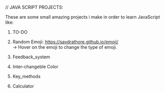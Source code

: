 // JAVA SCRIPT PROJECTS:

These are some small amazing projects i make in order to learn JavaScript like:
  1. TO-DO
  2. Random Emoji: https://savdrathore.github.io/emoji/  <br>
      -> Hover on the emoji to change the type of emoji.
     
  4. Feedback_system
  5. Inter-changeble Color
  6. Key_methods
  7. Calculator

